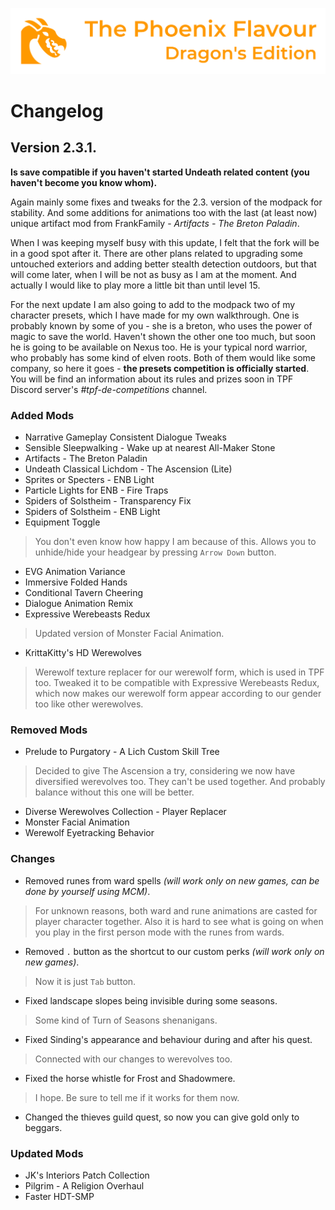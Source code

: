 ![image](images/Banner.webp)

# Changelog

## Version 2.3.1.

**Is save compatible if you haven't started Undeath related content (you haven't become you know whom).**

Again mainly some fixes and tweaks for the 2.3. version of the modpack for stability. And some additions for animations too with the last (at least now) unique artifact mod from FrankFamily - _Artifacts - The Breton Paladin_. 

When I was keeping myself busy with this update, I felt that the fork will be in a good spot after it. 
There are other plans related to upgrading some untouched exteriors and adding better stealth detection outdoors, but that will come later, 
when I will be not as busy as I am at the moment. And actually I would like to play more a little bit than until level 15.

For the next update I am also going to add to the modpack two of my character presets, which I have made for my own walkthrough.
One is probably known by some of you - she is a breton, who uses the power of magic to save the world. 
Haven't shown the other one too much, but soon he is going to be available on Nexus too. He is your typical nord warrior, who probably has some kind of elven roots. 
Both of them would like some company, so here it goes - **the presets competition is officially started**. You will be find an information about its rules and prizes soon
in TPF Discord server's _#tpf-de-competitions_ channel.

### Added Mods

* Narrative Gameplay Consistent Dialogue Tweaks
* Sensible Sleepwalking - Wake up at nearest All-Maker Stone
* Artifacts - The Breton Paladin
* Undeath Classical Lichdom - The Ascension (Lite)
* Sprites or Specters - ENB Light
* Particle Lights for ENB - Fire Traps
* Spiders of Solstheim - Transparency Fix
* Spiders of Solstheim - ENB Light
* Equipment Toggle
> You don't even know how happy I am because of this. Allows you to unhide/hide your headgear by pressing `Arrow Down` button. 
* EVG Animation Variance
* Immersive Folded Hands
* Conditional Tavern Cheering
* Dialogue Animation Remix
* Expressive Werebeasts Redux
> Updated version of Monster Facial Animation.
* KrittaKitty's HD Werewolves
> Werewolf texture replacer for our werewolf form, which is used in TPF too. Tweaked it to be compatible with Expressive Werebeasts Redux, which now makes our werewolf form appear according to our gender too like other werewolves.

### Removed Mods

* Prelude to Purgatory - A Lich Custom Skill Tree
> Decided to give The Ascension a try, considering we now have diversified werevolves too. They can't be used together. And probably balance without this one will be better.
* Diverse Werewolves Collection - Player Replacer
* Monster Facial Animation
* Werewolf Eyetracking Behavior

### Changes

* Removed runes from ward spells _(will work only on new games, can be done by yourself using MCM)_.
> For unknown reasons, both ward and rune animations are casted for player character together. Also it is hard to see what is going on when you play in the first person mode with the runes from wards.
* Removed `.` button as the shortcut to our custom perks _(will work only on new games)_.
> Now it is just `Tab` button.
* Fixed landscape slopes being invisible during some seasons.
> Some kind of Turn of Seasons shenanigans.
* Fixed Sinding's appearance and behaviour during and after his quest.
> Connected with our changes to werevolves too.
* Fixed the horse whistle for Frost and Shadowmere.
> I hope. Be sure to tell me if it works for them now.
* Changed the thieves guild quest, so now you can give gold only to beggars.

### Updated Mods

* JK's Interiors Patch Collection
* Pilgrim - A Religion Overhaul
* Faster HDT-SMP
